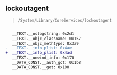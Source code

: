 ## lockoutagent

> `/System/Library/CoreServices/lockoutagent`

```diff

   __TEXT.__oslogstring: 0x2d1
   __TEXT.__objc_classname: 0x157
   __TEXT.__objc_methtype: 0x3a9
-  __TEXT.__info_plist: 0x4ae
+  __TEXT.__info_plist: 0x4ad
   __TEXT.__unwind_info: 0x170
   __DATA_CONST.__auth_got: 0x1b8
   __DATA_CONST.__got: 0x100

```
